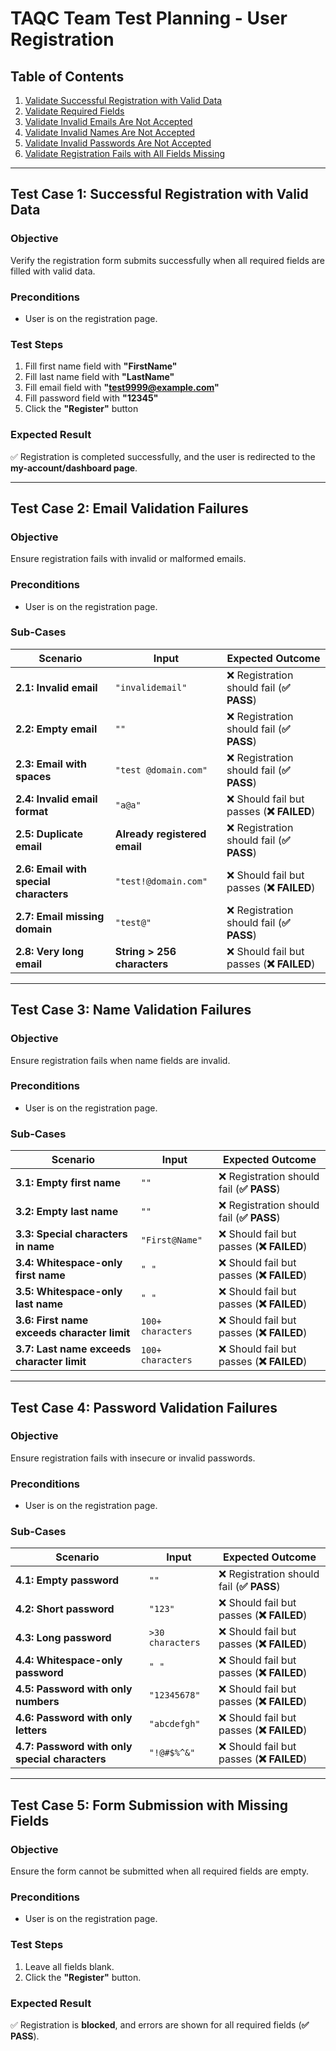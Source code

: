# TAQC Team Test Planning - User Registration

## Table of Contents
1. [Validate Successful Registration with Valid Data](#test-case-1-validate-successful-registration-with-valid-data)
2. [Validate Required Fields](#test-case-2-validate-required-fields)
3. [Validate Invalid Emails Are Not Accepted](#test-case-3-validate-invalid-emails-are-not-accepted)
4. [Validate Invalid Names Are Not Accepted](#test-case-4-validate-invalid-names-are-not-accepted)
5. [Validate Invalid Passwords Are Not Accepted](#test-case-5-validate-invalid-passwords-are-not-accepted)
6. [Validate Registration Fails with All Fields Missing](#test-case-6-validate-registration-fails-with-all-fields-missing)

---

## Test Case 1: Successful Registration with Valid Data


### Objective
Verify the registration form submits successfully when all required fields are filled with valid data.

### Preconditions
- User is on the registration page.

### Test Steps
1. Fill first name field with **"FirstName"**  
2. Fill last name field with **"LastName"**  
3. Fill email field with **"test9999@example.com"**  
4. Fill password field with **"12345"**  
5. Click the **"Register"** button  

### Expected Result
✅ Registration is completed successfully, and the user is redirected to the **my-account/dashboard page**.

---

## Test Case 2: Email Validation Failures

### Objective
Ensure registration fails with invalid or malformed emails.

### Preconditions
- User is on the registration page.

### Sub-Cases
| **Scenario** | **Input** | **Expected Outcome** |
|-------------|----------|----------------------|
| **2.1: Invalid email** | `"invalidemail"` | ❌ Registration should fail (**✅ PASS**) |
| **2.2: Empty email** | `""` | ❌ Registration should fail (**✅ PASS**) |
| **2.3: Email with spaces** | `"test @domain.com"` | ❌ Registration should fail (**✅ PASS**) |
| **2.4: Invalid email format** | `"a@a"` | ❌ Should fail but passes (**❌ FAILED**) |
| **2.5: Duplicate email** | **Already registered email** | ❌ Registration should fail (**✅ PASS**) |
| **2.6: Email with special characters** | `"test!@domain.com"` | ❌ Should fail but passes (**❌ FAILED**) |
| **2.7: Email missing domain** | `"test@"` | ❌ Registration should fail (**✅ PASS**) |
| **2.8: Very long email** | **String > 256 characters** | ❌ Should fail but passes (**❌ FAILED**) |

---

## Test Case 3: Name Validation Failures

### Objective
Ensure registration fails when name fields are invalid.

### Preconditions
- User is on the registration page.

### Sub-Cases
| **Scenario** | **Input** | **Expected Outcome** |
|-------------|----------|----------------------|
| **3.1: Empty first name** | `""` | ❌ Registration should fail (**✅ PASS**) |
| **3.2: Empty last name** | `""` | ❌ Registration should fail (**✅ PASS**) |
| **3.3: Special characters in name** | `"First@Name"` | ❌ Should fail but passes (**❌ FAILED**) |
| **3.4: Whitespace-only first name** | `" "` | ❌ Should fail but passes (**❌ FAILED**) |
| **3.5: Whitespace-only last name** | `" "` | ❌ Should fail but passes (**❌ FAILED**) |
| **3.6: First name exceeds character limit** | `100+ characters` | ❌ Should fail but passes (**❌ FAILED**) |
| **3.7: Last name exceeds character limit** | `100+ characters` | ❌ Should fail but passes (**❌ FAILED**) |

---

## Test Case 4: Password Validation Failures

### Objective
Ensure registration fails with insecure or invalid passwords.

### Preconditions
- User is on the registration page.

### Sub-Cases
| **Scenario** | **Input** | **Expected Outcome** |
|-------------|----------|----------------------|
| **4.1: Empty password** | `""` | ❌ Registration should fail (**✅ PASS**) |
| **4.2: Short password** | `"123"` | ❌ Should fail but passes (**❌ FAILED**) |
| **4.3: Long password** | `>30 characters` | ❌ Should fail but passes (**❌ FAILED**) |
| **4.4: Whitespace-only password** | `" "` | ❌ Should fail but passes (**❌ FAILED**) |
| **4.5: Password with only numbers** | `"12345678"` | ❌ Should fail but passes (**❌ FAILED**) |
| **4.6: Password with only letters** | `"abcdefgh"` | ❌ Should fail but passes (**❌ FAILED**) |
| **4.7: Password with only special characters** | `"!@#$%^&"` | ❌ Should fail but passes (**❌ FAILED**) |

---

## Test Case 5: Form Submission with Missing Fields

### Objective
Ensure the form cannot be submitted when all required fields are empty.

### Preconditions
- User is on the registration page.

### Test Steps
1. Leave all fields blank.  
2. Click the **"Register"** button.  

### Expected Result
✅ Registration is **blocked**, and errors are shown for all required fields (**✅ PASS**).